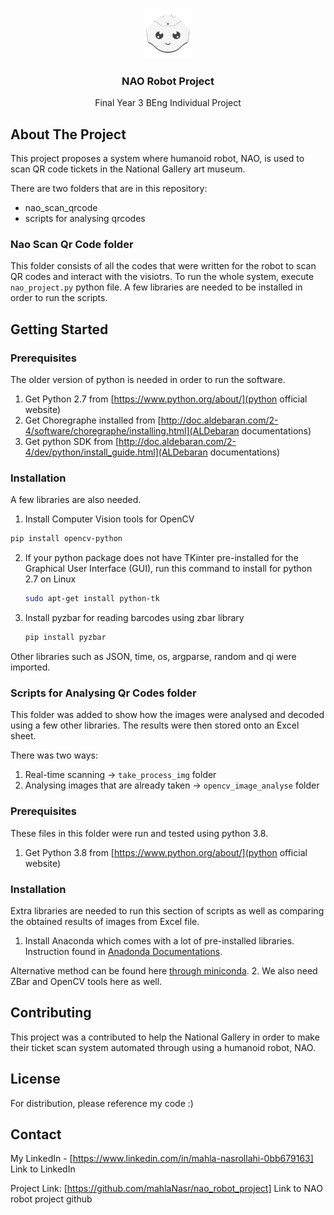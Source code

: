 

<!-- PROJECT LOGO -->
<br />
<p align="center">
  <a href="https://github.com/mahlaNasr/nao_robot_project">
    <img src="nao_logo.png" alt="Logo" width="80" height="80">
  </a>

  <h3 align="center">NAO Robot Project</h3>

  <p align="center">
    Final Year 3 BEng Individual Project
    <br />
  </p>
</p>







<!-- ABOUT THE PROJECT -->
## About The Project

This project proposes a system where humanoid robot, NAO, is used to scan QR code tickets in the National Gallery art museum.

There are two folders that are in this repository:
* nao_scan_qrcode
* scripts for analysing qrcodes


### Nao Scan Qr Code folder

This folder consists of all the codes that were written for the robot to scan QR codes and interact with the visiotrs.
To run the whole system, execute `nao_project.py` python file. A few libraries are needed to be installed in order to run the scripts.




<!-- GETTING STARTED -->
## Getting Started

### Prerequisites

The older version of python is needed in order to run the software.
1. Get Python 2.7 from [https://www.python.org/about/](python official website)
2. Get Choregraphe installed from [http://doc.aldebaran.com/2-4/software/choregraphe/installing.html](ALDebaran documentations)
3. Get python SDK from [http://doc.aldebaran.com/2-4/dev/python/install_guide.html](ALDebaran documentations)



### Installation

A few libraries are also needed.

1. Install Computer Vision tools for OpenCV
  ```sh
  pip install opencv-python
  ```
2. If your python package does not have TKinter pre-installed for the Graphical User Interface (GUI), run this command to install for python 2.7 on Linux
   ```sh
   sudo apt-get install python-tk
   ```
3. Install pyzbar for reading barcodes using zbar library
   ```sh
   pip install pyzbar
   ```
   
Other libraries such as JSON, time, os, argparse, random and qi were imported.




### Scripts for Analysing Qr Codes folder

This folder was added to show how the images were analysed and decoded using a few other libraries. The results were then stored onto an Excel sheet.

There was two ways:
1. Real-time scanning -> `take_process_img` folder
2. Analysing images that are already taken -> `opencv_image_analyse` folder
 


### Prerequisites

These files in this folder were run and tested using python 3.8. 
1. Get Python 3.8 from [https://www.python.org/about/](python official website)



### Installation

Extra libraries are needed to run this section of scripts as well as comparing the obtained results of images from Excel file.

1. Install Anaconda which comes with a lot of pre-installed libraries. Instruction found in [Anadonda Documentations](https://docs.continuum.io/anaconda/install/).

  Alternative method can be found here [through miniconda](https://pandas.pydata.org/pandas-docs/stable/getting_started/install.html).
2. We also need ZBar and OpenCV tools here as well.




<!-- CONTRIBUTING -->
## Contributing

This project was a contributed to help the National Gallery in order to make their ticket scan system automated through using a humanoid robot, NAO.



<!-- LICENSE -->
## License

For distribution, please reference my code :)


<!-- CONTACT -->
## Contact

My LinkedIn - [https://www.linkedin.com/in/mahla-nasrollahi-0bb679163] Link to LinkedIn

Project Link: [https://github.com/mahlaNasr/nao_robot_project] Link to NAO robot project github


